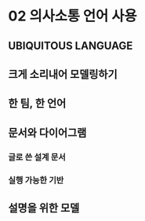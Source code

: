 # 02 의사소통 언어 사용

## UBIQUITOUS LANGUAGE

## 크게 소리내어 모델링하기

## 한 팀, 한 언어

## 문서와 다이어그램

### 글로 쓴 설계 문서

### 실행 가능한 기반

## 설명을 위한 모델
